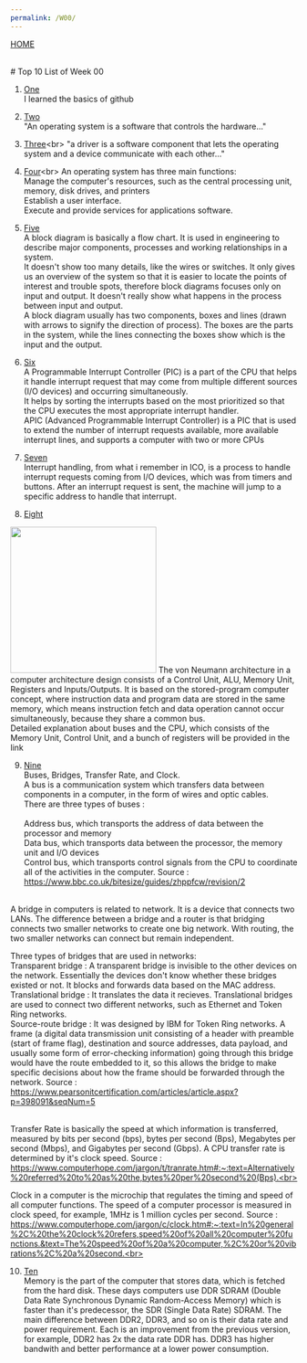 ```yaml
---
permalink: /W00/
---
```

[HOME](../)

<br>
# Top 10 List of Week 00

1. [One](https://product.hubspot.com/blog/git-and-github-tutorial-for-beginners)<br>
I learned the basics of github

2. [Two](https://www.guru99.com/operating-system-tutorial.html)<br>
"An operating system is a software that controls the hardware..."

3. [Three](https://docs.microsoft.com/en-us/windows-hardware/drivers/gettingstarted/what-is-a-driver-#:~:text=In%20the%20most%20fundamental%20sense,device%20communicate%20with%20each%20other.&text=The%20application%20calls%20a%20function,function%20implemented%20by%20the%20driver.)<br>
"a driver is a software component that lets the operating system and a device communicate with each other..."

4. [Four](https://homepage.cs.uri.edu/faculty/wolfe/book/Readings/Reading07.htm#:~:text=An%20operating%20system%20has%20three,provide%20services%20for%20applications%20software.)<br>
An operating system has three main functions:<br> 
Manage the computer's resources, such as the central processing unit, memory, disk drives, and printers<br>
Establish a user interface.<br>
Execute and provide services for applications software.

5. [Five](https://www.smartdraw.com/block-diagram/)<br>
A block diagram is basically a flow chart. It is used in engineering to describe major components, processes and working relationships in a system.<br>
It doesn't show too many details, like the wires or switches. It only gives us an overview of the system so that it is easier to locate the points of interest and trouble spots, therefore block diagrams focuses only on input and output. It doesn't really show what happens in the process between input and output.<br>
A block diagram usually has two components, boxes and lines (drawn with arrows to signify the direction of process). The boxes are the parts in the system, while the lines connecting the boxes show which is the input and the output. 

6. [Six](https://www.sciencedirect.com/topics/engineering/interrupt-handling)<br>
A Programmable Interrupt Controller (PIC) is a part of the CPU that helps it handle interrupt request that may come from multiple different sources (I/O devices) and occurring simultaneously.<br> 
It helps by sorting the interrupts based on the most prioritized so that the CPU executes the most appropriate interrupt handler.<br>
APIC (Advanced Programmable Interrupt Controller) is a PIC that is used to extend the number of interrupt requests available, more available interrupt lines, and supports a computer with two or more CPUs


7. [Seven](https://www.sciencedirect.com/topics/engineering/interrupt-handling)<br>
Interrupt handling, from what i remember in ICO, is a process to handle interrupt requests coming from I/O devices, which was from timers and buttons. After an interrupt request is sent, the machine will jump to a specific address to handle that interrupt.

8. [Eight](https://www.computerscience.gcse.guru/theory/von-neumann-architecture)<br>
<img src="" width="256">
The von Neumann architecture in a computer architecture design consists of a Control Unit, ALU, Memory Unit, Registers and Inputs/Outputs. It is based on the stored-program computer concept, where instruction data and program data are stored in the same memory, which means instruction fetch and data operation cannot occur simultaneously, because they share a common bus.<br> 
Detailed explanation about buses and the CPU, which consists of the Memory Unit, Control Unit, and a bunch of registers will be provided in the link

9. [Nine](https://en.wikipedia.org/wiki/9)<br>
Buses, Bridges, Transfer Rate, and Clock.<br>
A bus is a communication system which transfers data between components in a computer, in the form of wires and optic cables.<br>
There are three types of buses :<br><br>
Address bus, which transports the address of data between the processor and memory<br>
Data bus, which transports data between the processor, the memory unit and I/O devices<br>
Control bus, which transports control signals from the CPU to coordinate all of the activities in the computer. Source : https://www.bbc.co.uk/bitesize/guides/zhppfcw/revision/2<br><br>

A bridge in computers is related to network. It is a device that connects two LANs.
The difference between a bridge and a router is that bridging connects two smaller networks to create one big network. With routing, the two smaller networks can connect but remain independent.<br>

Three types of bridges that are used in networks:<br>
Transparent bridge : A transparent bridge is invisible to the other devices on the network. Essentially the devices don't know whether these bridges existed or not. It blocks and forwards data based on the MAC address.<br>
Translational bridge : It translates the data it recieves. Translational bridges are used to connect two different networks, such as Ethernet and Token Ring networks.<br>
Source-route bridge : It was designed by IBM for Token Ring networks. A frame (a digital data transmission unit consisting of a header with preamble (start of frame flag), destination and source addresses, data payload, and usually some form of error-checking information) going through this bridge would have the route embedded to it, so this allows the bridge to make specific decisions about how the frame should be forwarded through the network. Source : https://www.pearsonitcertification.com/articles/article.aspx?p=398091&seqNum=5<br><br>

Transfer Rate is basically the speed at which information is transferred, measured by bits per second (bps), bytes per second (Bps), Megabytes per second (Mbps), and Gigabytes per second (Gbps). A CPU transfer rate is determined by it's clock speed. Source : https://www.computerhope.com/jargon/t/tranrate.htm#:~:text=Alternatively%20referred%20to%20as%20the,bytes%20per%20second%20(Bps).<br><br>

Clock in a computer is the microchip that regulates the timing and speed of all computer functions. The speed of a computer processor is measured in clock speed, for example, 1MHz is 1 million cycles per second. Source : https://www.computerhope.com/jargon/c/clock.htm#:~:text=In%20general%2C%20the%20clock%20refers,speed%20of%20all%20computer%20functions.&text=The%20speed%20of%20a%20computer,%2C%20or%20vibrations%2C%20a%20second.<br><br>


10. [Ten](https://ebsoft.web.id/mengenal-apa-itu-ram-memory-ddr-ddr2-dan-ddr3-sdram/)<br>
Memory is the part of the computer that stores data, which is fetched from the hard disk. These days computers use DDR SDRAM (Double Data Rate Synchronous Dynamic Random-Access Memory) which is faster than it's predecessor, the SDR (Single Data Rate) SDRAM.
The main difference between DDR2, DDR3, and so on is their data rate and power requirement. Each is an improvement from the previous version, for example, DDR2 has 2x the data rate DDR has. DDR3 has higher bandwith and better performance at a lower power consumption.
